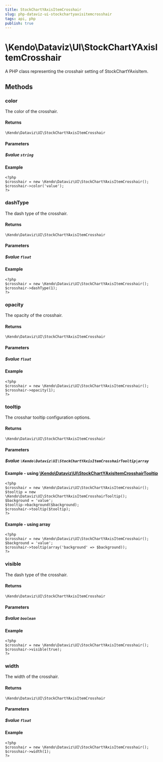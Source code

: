 ```yaml
---
title: StockChartYAxisItemCrosshair
slug: php-dataviz-ui-stockchartyaxisitemcrosshair
tags: api, php
publish: true
---
```


# \Kendo\Dataviz\UI\StockChartYAxisItemCrosshair

A PHP class representing the crosshair setting of StockChartYAxisItem.


## Methods

### color
The color of the crosshair.

#### Returns
`\Kendo\Dataviz\UI\StockChartYAxisItemCrosshair`

#### Parameters

##### $value `string`



#### Example 
    <?php
    $crosshair = new \Kendo\Dataviz\UI\StockChartYAxisItemCrosshair();
    $crosshair->color('value');
    ?>

### dashType
The dash type of the crosshair.

#### Returns
`\Kendo\Dataviz\UI\StockChartYAxisItemCrosshair`

#### Parameters

##### $value `float`



#### Example 
    <?php
    $crosshair = new \Kendo\Dataviz\UI\StockChartYAxisItemCrosshair();
    $crosshair->dashType(1);
    ?>

### opacity
The opacity of the crosshair.

#### Returns
`\Kendo\Dataviz\UI\StockChartYAxisItemCrosshair`

#### Parameters

##### $value `float`



#### Example 
    <?php
    $crosshair = new \Kendo\Dataviz\UI\StockChartYAxisItemCrosshair();
    $crosshair->opacity(1);
    ?>

### tooltip

The crosshar tooltip configuration options.

#### Returns
`\Kendo\Dataviz\UI\StockChartYAxisItemCrosshair`

#### Parameters

##### $value `\Kendo\Dataviz\UI\StockChartYAxisItemCrosshairTooltip|array`


#### Example - using [\Kendo\Dataviz\UI\StockChartYAxisItemCrosshairTooltip](/kendo-ui/api/wrappers/php/Kendo/Dataviz/UI/StockChartYAxisItemCrosshairTooltip)
    <?php
    $crosshair = new \Kendo\Dataviz\UI\StockChartYAxisItemCrosshair();
    $tooltip = new \Kendo\Dataviz\UI\StockChartYAxisItemCrosshairTooltip();
    $background = 'value';
    $tooltip->background($background);
    $crosshair->tooltip($tooltip);
    ?>

#### Example - using array

    <?php
    $crosshair = new \Kendo\Dataviz\UI\StockChartYAxisItemCrosshair();
    $background = 'value';
    $crosshair->tooltip(array('background' => $background));
    ?>

### visible
The dash type of the crosshair.

#### Returns
`\Kendo\Dataviz\UI\StockChartYAxisItemCrosshair`

#### Parameters

##### $value `boolean`



#### Example 
    <?php
    $crosshair = new \Kendo\Dataviz\UI\StockChartYAxisItemCrosshair();
    $crosshair->visible(true);
    ?>

### width
The width of the crosshair.

#### Returns
`\Kendo\Dataviz\UI\StockChartYAxisItemCrosshair`

#### Parameters

##### $value `float`



#### Example 
    <?php
    $crosshair = new \Kendo\Dataviz\UI\StockChartYAxisItemCrosshair();
    $crosshair->width(1);
    ?>

